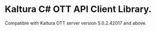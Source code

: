 # Kaltura C# OTT API Client Library.
Compatible with Kaltura OTT server version 5.0.2.42017 and above.
